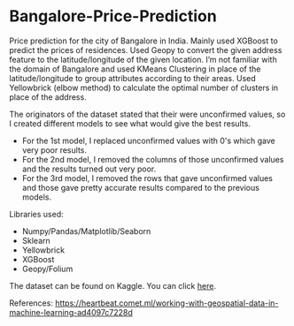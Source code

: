 # Bangalore-Price-Prediction

Price prediction for the city of Bangalore in India. Mainly used XGBoost to predict the prices of residences. Used Geopy to convert the given address feature to the latitude/longitude of the given location. I’m not familiar with the domain of Bangalore and used KMeans Clustering in place of the latitude/longitude to group attributes according to their areas. Used Yellowbrick (elbow method) to calculate the optimal number of clusters in place of the address.

The originators of the dataset stated that their were unconfirmed values, so I created different models to see what would give the best results. 
* For the 1st model, I replaced unconfirmed values with 0's which gave very poor results.
* For the 2nd model, I removed the columns of those unconfirmed values and the results turned out very poor.
* For the 3rd model, I removed the rows that gave unconfirmed values and those gave pretty accurate results compared to the previous models. 

Libraries used:
* Numpy/Pandas/Matplotlib/Seaborn
* Sklearn
* Yellowbrick
* XGBoost
* Geopy/Folium

The dataset can be found on Kaggle. You can click [here](https://www.kaggle.com/ruchi798/housing-prices-in-metropolitan-areas-of-india).

References:
https://heartbeat.comet.ml/working-with-geospatial-data-in-machine-learning-ad4097c7228d
